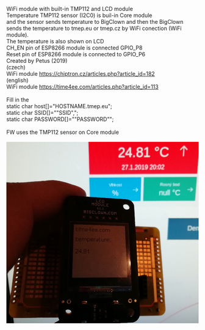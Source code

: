 WiFi module with built-in TMP112 and LCD module</br>
Temperature TMP112 sensor (I2C0) is buil-in Core module</br>
and the sensor sends temperature to BigClown and then the BigClown </br>
sends the temperature to tmep.eu or tmep.cz by WiFi conection (WiFi module).</br>
The temperature is also shown on LCD</br>
CH_EN pin of ESP8266 module is connected GPIO_P8</br>
Reset pin of ESP8266 module is connected to GPIO_P6</br>
Created by Petus (2019)</br>
(czech)</br>
WiFi module https://chiptron.cz/articles.php?article_id=182</br>
(english)</br>
WiFi module https://time4ee.com/articles.php?article_id=113</br>
</br>
Fill in the</br>
static char host[]="HOSTNAME.tmep.eu";</br>
static char SSID[]=""SSID",";</br>
static char PASSWORD[]=""PASSWORD"";</br>
</br>
FW uses the TMP112 sensor on Core module</br>
</br>
![BigClown and WiFi module](https://github.com/petus/BigClown_WiFi_module/blob/master/FW/AT_WiFi_TMEP_Temperature_LCD_module/t-BC_ESP_module_LCD_1.jpg)
